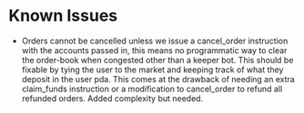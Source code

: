 # Known Issues
 - Orders cannot be cancelled unless we issue a cancel_order instruction with the accounts passed in, this means no programmatic way to clear the order-book when congested other than a keeper bot. This should be fixable by tying the user to the market and keeping track of what they deposit in the user pda. This comes at the drawback of needing an extra claim_funds instruction or a modification to cancel_order to refund all refunded orders. Added complexity but needed.
